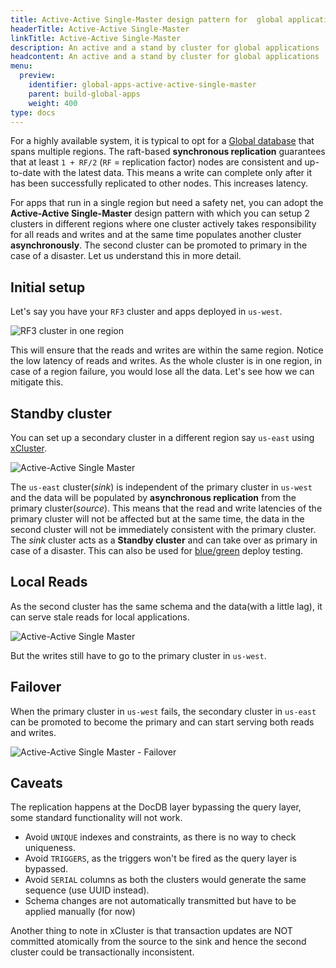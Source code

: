 ```yaml
---
title: Active-Active Single-Master design pattern for  global applications
headerTitle: Active-Active Single-Master
linkTitle: Active-Active Single-Master
description: An active and a stand by cluster for global applications
headcontent: An active and a stand by cluster for global applications
menu:
  preview:
    identifier: global-apps-active-active-single-master
    parent: build-global-apps
    weight: 400
type: docs
---
```


For a highly available system, it is typical to opt for a [Global database](../global-database) that spans multiple regions. The raft-based **synchronous replication** guarantees that at least `1 + RF/2` (`RF` = replication factor) nodes are consistent and up-to-date with the latest data. This means a write can complete only after it has been successfully replicated to other nodes. This increases latency.

For apps that run in a single region but need a safety net, you can adopt the **Active-Active Single-Master** design pattern with which you can setup 2 clusters in different regions where one cluster actively takes responsibility for all reads and writes and at the same time populates another cluster **asynchronously**. The second cluster can be promoted to primary in the case of a disaster. Let us understand this in more detail.

## Initial setup

Let's say you have your `RF3` cluster and apps deployed in `us-west`.

![RF3 cluster in one region](/images/develop/global-apps/aa-single-master-1region.png)

This will ensure that the reads and writes are within the same region. Notice the low latency of reads and writes. As the whole cluster is in one region, in case of a region failure, you would lose all the data. Let's see how we can mitigate this.

## Standby cluster

You can set up a secondary cluster in a different region say `us-east` using [xCluster](../../../architecture/docdb-replication/async-replication).

![Active-Active Single Master](/images/develop/global-apps/aa-single-master-setup.png)

The `us-east` cluster(_sink_) is independent of the primary cluster in `us-west` and the data will be populated by **asynchronous replication** from the primary cluster(_source_). This means that the read and write latencies of the primary cluster will not be affected but at the same time, the data in the second cluster will not be immediately consistent with the primary cluster. The _sink_ cluster acts as a **Standby cluster** and can take over as primary in case of a disaster. This can also be used for [blue/green](https://en.wikipedia.org/wiki/Blue-green_deployment) deploy testing.

## Local Reads

As the second cluster has the same schema and the data(with a little lag), it can serve stale reads for local applications.

![Active-Active Single Master](/images/develop/global-apps/aa-single-master-reads.png)

But the writes still have to go to the primary cluster in `us-west`.

## Failover

When the primary cluster in `us-west` fails, the secondary cluster in `us-east` can be promoted to become the primary and can start serving both reads and writes.

![Active-Active Single Master - Failover](/images/develop/global-apps/aa-single-master-failover.png)

## Caveats

The replication happens at the DocDB layer bypassing the query layer, some standard functionality will not work.

- Avoid `UNIQUE` indexes and constraints, as there is no way to check uniqueness.
- Avoid `TRIGGERS`, as the triggers won't be fired as the query layer is bypassed.
- Avoid `SERIAL` columns as both the clusters would generate the same sequence (use UUID instead).
- Schema changes are not automatically transmitted but have to be applied manually (for now)

Another thing to note in xCluster is that transaction updates are NOT committed atomically from the source to the sink and hence the second cluster could be transactionally inconsistent.
